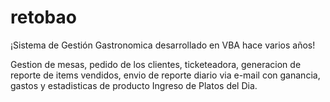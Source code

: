# retobao

¡Sistema de Gestión Gastronomica desarrollado en VBA hace varios años!

Gestion de mesas, pedido de los clientes, ticketeadora, 
generacion de reporte de items vendidos, 
envio de reporte diario via e-mail con ganancia, gastos y estadisticas de producto
Ingreso de Platos del Dia.
